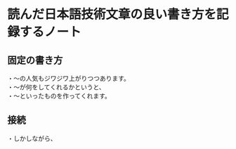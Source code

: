 # 読んだ日本語技術文章の良い書き方を記録するノート  

## 固定の書き方  
・～の人気もジワジワ上がりつつあります。  
・～が何をしてくれるかというと、  
・～といったものを作ってくれます。  

## 接続  
・しかしながら、  

